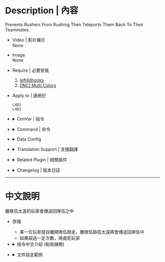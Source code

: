 # Description | 內容
Prevents Rushers From Rushing Then Teleports Them Back To Their Teammates.

* Video | 影片展示
<br/>None

* Image
<br/>None

* Require | 必要安裝
    1. [left4dhooks](https://forums.alliedmods.net/showthread.php?t=321696)
    2. [[INC] Multi Colors](https://github.com/fbef0102/L4D1_2-Plugins/releases/tag/Multi-Colors)

* Apply to | 適用於
    ```
    L4D1
    L4D2
    ```

* <details><summary>ConVar | 指令</summary>

    * cfg/sourcemod/no-rushing.cfg
        ```php
        // Maximum rushing limits
        no-rushing_limit "2"

        // Minimum number of alive survivors before No-Rushing function works. Must be 3 or greater.
        no-rushing_require_survivors "3"

        // Ignore Incapacitated Survivors?
        no-rushing_ignore_incapacitated "0"

        // Modes: 0=Teleport only, 1=Teleport and kill after reaching limits, 2=Teleport and kick after reaching limits.
        no-rushing_action_rushers "1"
        ```
</details>

* <details><summary>Command | 命令</summary>

    None
</details>

* <details><summary>Data Config</summary>

    * [configs/no-rushing.cfg](configs/no-rushing.cfg)
        > Manual in this file, click for more details...
</details>

* <details><summary>Translation Support | 支援翻譯</summary>

    ```
    English
    繁體中文
    简体中文
    Russian
    ```
</details>

* <details><summary>Related Plugin | 相關插件</summary>

    1. [l4d_together](https://github.com/fbef0102/Game-Private_Plugin/blob/main/L4D_插件/Anti_Griefer_%E9%98%B2%E6%83%A1%E6%84%8F%E8%B7%AF%E4%BA%BA/l4d_together/readme.md): A simple anti - runner system , punish the runner by spawn SI behind her.
        * 離隊伍太遠的玩家，特感代替月亮懲罰你
</details>

* <details><summary>Changelog | 版本日誌</summary>

    * v1.1h (2024-8-4)
        * Update Config file

    * v1.0h (2024-7-26)
        * Update Config file

    * v1.7 (2023-2-10)
        * Remake code
        * Replace l4d2direct with left4dhooks
        * Remove l4d_stock.inc

    * v1.0
        * [Original Plugin by cravenge](https://forums.alliedmods.net/showthread.php?p=2411516)
</details>

- - - -
# 中文說明
離隊伍太遠的玩家會傳送回隊伍之中

* 原理
    * 某一位玩家擅自離開隊伍跑走，離隊伍路程太遠將會傳送回隊伍中
    * 如果超過一定次數，將處死玩家

* <details><summary>指令中文介紹 (點我展開)</summary>

    * cfg/sourcemod/no-rushing.cfg
        ```php
        // 擅自離開隊伍的最大次數 (超過一定次數，將懲罰玩家)
        no-rushing_limit "2"

        // 倖存者隊伍至少需要的活著人數，此插件才會運作 (至少要3人以上)
        no-rushing_require_survivors "3"

        // 為1時，擅自離開隊伍的玩家如果是倒地狀態則不懲罰
        no-rushing_ignore_incapacitated "0"

        // 如何懲罰擅自離隊的玩家 0=傳送回隊伍, 1=傳送回隊伍並處死 (超過容忍次數), 2傳送回隊伍並踢出遊戲 (超過容忍次數).
        no-rushing_action_rushers "1"
        ```
</details>


* <details><summary>文件設定範例</summary>

    * [configs/no-rushing.cfg](configs/no-rushing.cfg)
        > 內有中文說明，可點擊查看
</details>
